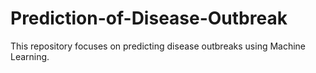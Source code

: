 # Prediction-of-Disease-Outbreak
This repository focuses on predicting disease outbreaks using Machine Learning. 
